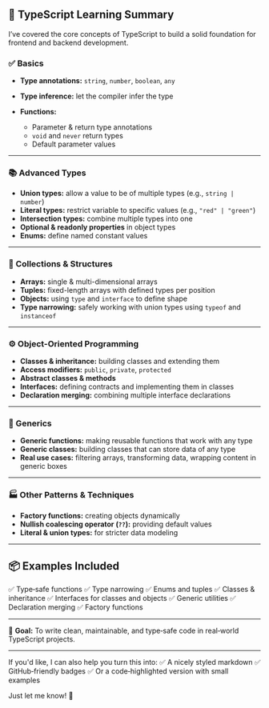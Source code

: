 ## 📘 TypeScript Learning Summary

I’ve covered the core concepts of TypeScript to build a solid foundation for frontend and backend development.

### ✅ Basics

- **Type annotations:** `string`, `number`, `boolean`, `any`
- **Type inference:** let the compiler infer the type
- **Functions:**

  - Parameter & return type annotations
  - `void` and `never` return types
  - Default parameter values

---

### 📚 Advanced Types

- **Union types:** allow a value to be of multiple types (e.g., `string | number`)
- **Literal types:** restrict variable to specific values (e.g., `"red" | "green"`)
- **Intersection types:** combine multiple types into one
- **Optional & readonly properties** in object types
- **Enums:** define named constant values

---

### 🧩 Collections & Structures

- **Arrays:** single & multi-dimensional arrays
- **Tuples:** fixed-length arrays with defined types per position
- **Objects:** using `type` and `interface` to define shape
- **Type narrowing:** safely working with union types using `typeof` and `instanceof`

---

### ⚙️ Object-Oriented Programming

- **Classes & inheritance:** building classes and extending them
- **Access modifiers:** `public`, `private`, `protected`
- **Abstract classes & methods**
- **Interfaces:** defining contracts and implementing them in classes
- **Declaration merging:** combining multiple interface declarations

---

### 🚀 Generics

- **Generic functions:** making reusable functions that work with any type
- **Generic classes:** building classes that can store data of any type
- **Real use cases:** filtering arrays, transforming data, wrapping content in generic boxes

---

### 🏭 Other Patterns & Techniques

- **Factory functions:** creating objects dynamically
- **Nullish coalescing operator (`??`):** providing default values
- **Literal & union types:** for stricter data modeling

---

## 📦 Examples Included

✅ Type‑safe functions
✅ Type narrowing
✅ Enums and tuples
✅ Classes & inheritance
✅ Interfaces for classes and objects
✅ Generic utilities
✅ Declaration merging
✅ Factory functions

---

📌 **Goal:** To write clean, maintainable, and type‑safe code in real‑world TypeScript projects.

---

If you'd like, I can also help you turn this into:
✅ A nicely styled markdown
✅ GitHub‑friendly badges
✅ Or a code‑highlighted version with small examples

Just let me know! 🚀
